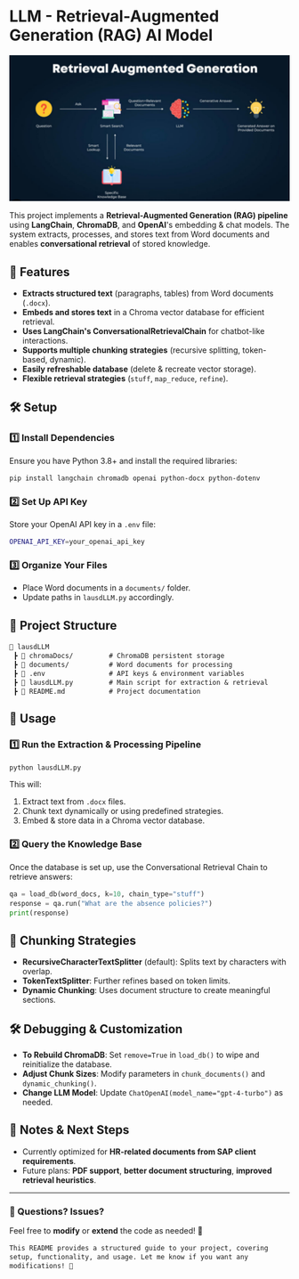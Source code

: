 # LLM - Retrieval-Augmented Generation (RAG) AI Model



![image-20250220173734495](./Images/image-20250220173734495.png)







This project implements a **Retrieval-Augmented Generation (RAG) pipeline** using **LangChain**, **ChromaDB**, and **OpenAI**'s embedding & chat models. The system extracts, processes, and stores text from Word documents and enables **conversational retrieval** of stored knowledge.

## 🚀 Features

- **Extracts structured text** (paragraphs, tables) from Word documents (`.docx`).
- **Embeds and stores text** in a Chroma vector database for efficient retrieval.
- **Uses LangChain's ConversationalRetrievalChain** for chatbot-like interactions.
- **Supports multiple chunking strategies** (recursive splitting, token-based, dynamic).
- **Easily refreshable database** (delete & recreate vector storage).
- **Flexible retrieval strategies** (`stuff`, `map_reduce`, `refine`).


## 🛠 Setup

### 1️⃣ Install Dependencies
Ensure you have Python 3.8+ and install the required libraries:

```bash
pip install langchain chromadb openai python-docx python-dotenv
```



### 2️⃣ Set Up API Key

Store your OpenAI API key in a `.env` file:

```bash
OPENAI_API_KEY=your_openai_api_key
```

### 3️⃣ Organize Your Files

- Place Word documents in a `documents/` folder.
- Update paths in `lausdLLM.py` accordingly.

## 📂 Project Structure

```
📁 lausdLLM
 ┣ 📂 chromaDocs/         # ChromaDB persistent storage
 ┣ 📂 documents/          # Word documents for processing
 ┣ 📜 .env                # API keys & environment variables
 ┣ 📜 lausdLLM.py         # Main script for extraction & retrieval
 ┣ 📜 README.md           # Project documentation
```

## 🔄 Usage

### 1️⃣ Run the Extraction & Processing Pipeline

```bash
python lausdLLM.py
```

This will:

1. Extract text from `.docx` files.
2. Chunk text dynamically or using predefined strategies.
3. Embed & store data in a Chroma vector database.

### 2️⃣ Query the Knowledge Base

Once the database is set up, use the Conversational Retrieval Chain to retrieve answers:

```python
qa = load_db(word_docs, k=10, chain_type="stuff")
response = qa.run("What are the absence policies?")
print(response)
```

## 📌 Chunking Strategies

- **RecursiveCharacterTextSplitter** (default): Splits text by characters with overlap.
- **TokenTextSplitter**: Further refines based on token limits.
- **Dynamic Chunking**: Uses document structure to create meaningful sections.

## 🛠 Debugging & Customization

- **To Rebuild ChromaDB**: Set `remove=True` in `load_db()` to wipe and reinitialize the database.
- **Adjust Chunk Sizes**: Modify parameters in `chunk_documents()` and `dynamic_chunking()`.
- **Change LLM Model**: Update `ChatOpenAI(model_name="gpt-4-turbo")` as needed.

## 📌 Notes & Next Steps

- Currently optimized for **HR-related documents from SAP client requirements**.
- Future plans: **PDF support**, **better document structuring**, **improved retrieval heuristics**.

------

### 📢 Questions? Issues?

Feel free to **modify** or **extend** the code as needed! 🚀

```
This README provides a structured guide to your project, covering setup, functionality, and usage. Let me know if you want any modifications! 🚀
```